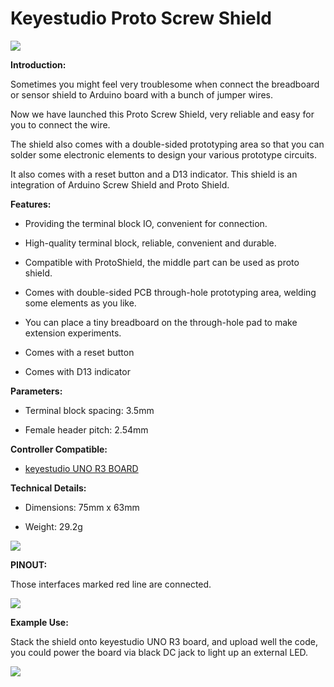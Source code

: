 # **Keyestudio Proto Screw Shield**

![](media/a3012f2177c95eed5e275491f870e9d1.jpeg)

**Introduction:**

Sometimes you might feel very troublesome when connect the breadboard or sensor
shield to Arduino board with a bunch of jumper wires.

Now we have launched this Proto Screw Shield, very reliable and easy for you to
connect the wire.

The shield also comes with a double-sided prototyping area so that you can
solder some electronic elements to design your various prototype circuits.

It also comes with a reset button and a D13 indicator. This shield is an
integration of Arduino Screw Shield and Proto Shield.

**Features:**

-   Providing the terminal block IO, convenient for connection.

-   High-quality terminal block, reliable, convenient and durable.

-   Compatible with ProtoShield, the middle part can be used as proto shield.

-   Comes with double-sided PCB through-hole prototyping area, welding some
    elements as you like.

-   You can place a tiny breadboard on the through-hole pad to make extension
    experiments.

-   Comes with a reset button

-   Comes with D13 indicator

**Parameters:**

-   Terminal block spacing: 3.5mm

-   Female header pitch: 2.54mm

**Controller Compatible:**

-   [keyestudio UNO R3
    BOARD](http://wiki.keyestudio.com/index.php/Ks0001_keyestudio_UNO_R3_BOARD)

**Technical Details:**

-   Dimensions: 75mm x 63mm

-   Weight: 29.2g

![](media/5d9f111b34756c1565c5f072e33f82b7.jpeg)

**PINOUT:**

Those interfaces marked red line are connected.

**![](media/fb39c17e9591b01d2c32ffce8559b348.jpeg)**

**Example Use:**

Stack the shield onto keyestudio UNO R3 board, and upload well the code, you
could power the board via black DC jack to light up an external LED.

![](media/95fc4a14d51675abf3f8053759871893.jpeg)
